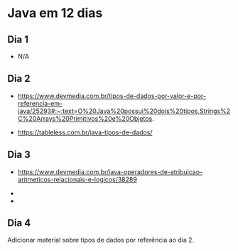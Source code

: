 # Java em 12 dias

## Dia 1

- N/A

## Dia 2

- <https://www.devmedia.com.br/tipos-de-dados-por-valor-e-por-referencia-em-java/25293#:~:text=O%20Java%20possui%20dois%20tipos,Strings%2C%20Arrays%20Primitivos%20e%20Objetos>.

- <https://tableless.com.br/java-tipos-de-dados/>

## Dia 3

- <https://www.devmedia.com.br/java-operadores-de-atribuicao-aritmeticos-relacionais-e-logicos/38289>

-

-

## Dia 4

Adicionar material sobre tipos de dados por referência ao dia 2.
